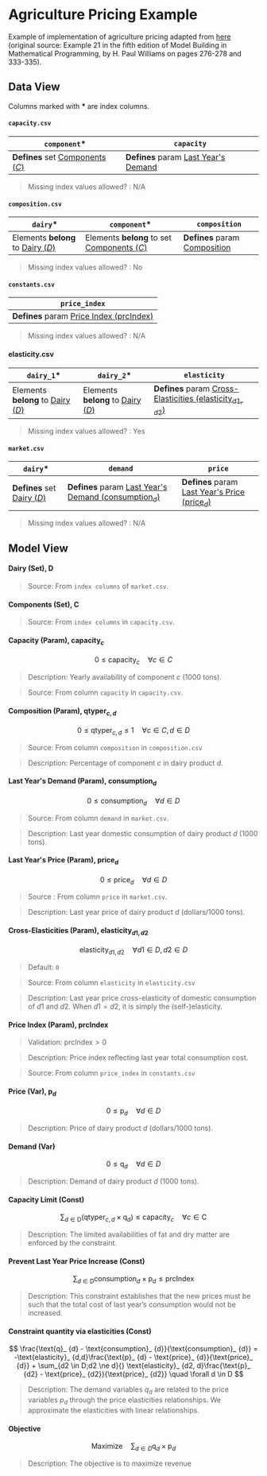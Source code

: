 # Agriculture Pricing Example

Example of implementation of agriculture pricing adapted from [here](https://github.com/Gurobi/modeling-examples/tree/master/agricultural_pricing) (original source: Example 21 in the fifth edition of Model Building in Mathematical Programming, by H. Paul Williams on pages 276-278 and 333-335).

## Data View

Columns marked with __*__ are index columns.

#### `capacity.csv`

| `component`* | `capacity` |
| --- | --- |
| __Defines__ set <u>Components ($C$)</u> | __Defines__ param <U>Last Year's Demand</u> |

> Missing index values allowed? : N/A

#### `composition.csv`

| `dairy`* | `component`* | `composition` |
| --- | --- | -- |
| Elements __belong__ to <u>Dairy ($D$)</u> | Elements __belong__ to set <u>Components ($C$)</u> | __Defines__ param <u>Composition</u> |

> Missing index values allowed? : No

#### `constants.csv`

| `price_index` |
| --- |
| __Defines__ param <u>Price Index ($\text{prcIndex}$)</u> |

> Missing index values allowed? : N/A

#### elasticity.csv

| `dairy_1`* | `dairy_2`* | `elasticity` |
| --- | --- | -- |
| Elements __belong__ to <u>Dairy ($D$)</u> | Elements __belong__ to <u>Dairy ($D$)</u> | __Defines__ param <u>Cross-Elasticities ($\text{elasticity}_{d1,d2}$)</u> |

> Missing index values allowed? : Yes

#### `market.csv`

| `dairy`* | `demand` | `price` |
| --- | --- | -- |
| __Defines__ set <u>Dairy ($D$)</u> | __Defines__ param <u>Last Year's Demand ($\text{consumption}_d$)</u> | __Defines__ param <u>Last Year's Price ($\text{price}_d$)</u> |

> Missing index values allowed? : N/A

## Model View


#### Dairy (Set), $\text{D}$

> Source: From `index columns` of `market.csv`.

#### Components (Set), $\text{C}$

> Source: From `index columns` in `capacity.csv`.

#### Capacity (Param), $\text{capacity}_c$

$$0 \le \text{capacity}_{c} \quad \forall c \in C$$

> Description: Yearly availability of component $c$ (1000 tons).

> Source: From column `capacity` in `capacity.csv`.

#### Composition (Param), $\text{qtyper}_{c,d}$

$$0 \le \text{qtyper}_{c,d}\le 1 \quad \forall c\in C, d\in D$$

> Source: From column `composition` in `composition.csv`

> Description: Percentage of component $c$ in dairy product $d$.

#### Last Year's Demand (Param), $\text{consumption}_d$

$$0 \le \text{consumption}_d \quad \forall d \in D$$

> Source: From column `demand` in `market.csv`.

> Description: Last year domestic consumption of dairy product  $d$ (1000 tons).

#### Last Year's Price (Param), $\text{price}_d$

$$0 \le \text{price}_d \quad \forall d \in D$$

> Source : From column `price` in `market.csv`.

> Description: Last year price of dairy product $d$ (dollars/1000 tons).

#### Cross-Elasticities (Param), $\text{elasticity}_{d1,d2}$

$$\text{elasticity}_{d1, d2} \quad \forall d1 \in D, d2 \in D$$

> Default: `0`

> Source: From column `elasticity` in `elasticity.csv`

> Description: Last year price cross-elasticity of domestic consumption of $d1$ and $d2$. When $d1=d2$, it is simply the (self-)elasticity.

#### Price Index (Param), $\text{prcIndex}$

> Validation: $\text{prcIndex} > 0$

> Description: Price index reflecting last year total consumption cost.

> Source: From column `price_index` in `constants.csv`

#### Price (Var), $\text{p}_d$

$$0 \le \text{p}_d \quad \forall d \in D$$

> Description: Price of dairy product $d$ (dollars/1000 tons).

#### Demand (Var)

$$ 0 \le \text{q}_d \quad \forall d \in D$$

> Description: Demand of dairy product $d$ (1000 tons).

#### Capacity Limit (Const)

$$\sum_{d \in \text{D}}{(\text{qtyper}_ {c,d}\times\text{q}_ {d}) } \leq \text{capacity}_{c} \quad \forall c \in \text{C}$$

> Description: The limited availabilities of fat and dry matter are enforced by the constraint.

#### Prevent Last Year Price Increase (Const)

$$\sum_{d \in \text{D}}{\text{consumption}_ {d}\times\text{p}_{d} } \leq \text{prcIndex}$$

> Description: This constraint establishes that the new prices must be such that the total cost of last year’s consumption would not be increased.

#### Constraint quantity via elasticities (Const)

$$ \frac{\text{q}_ {d} - \text{consumption}_ {d}}{\text{consumption}_ {d}} = -\text{elasticity}_ {d,d}\frac{\text{p}_ {d} - \text{price}_ {d}}{\text{price}_ {d}} + \sum_{d2 \in D;d2 \ne d}{} \text{elasticity}_ {d2, d}\frac{\text{p}_ {d2} - \text{price}_ {d2}}{\text{price}_ {d2}} \quad \forall d \in D $$

> Description: The demand variables $q_{d}$ are related to the price variables $p_{d}$  through the price elasticities relationships. We approximate the elasticities with linear relationships.

#### Objective

$$\text{Maximize}\quad \sum_{d\in D}{\text{q}_d \times \text{p}_d}$$

> Description: The objective is to maximize revenue